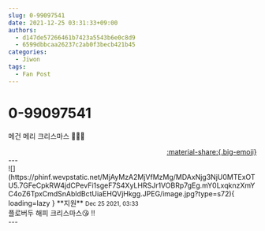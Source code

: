 ```yaml
---
slug: 0-99097541
date: 2021-12-25 03:31:33+09:00
authors:
  - d147de57266461b7423a5543b6e0c8d9
  - 6599dbbcaa26237c2ab0f3becb421b45
categories:
  - Jiwon
tags:
  - Fan Post
---
```


# 0-99097541

<div class="post-container" markdown="1">
<div class="content-container md-sidebar__scrollwrap" markdown="1">

메건 메리 크리스마스 🎅🎄🎁

</div>
</div>

<div style="text-align: right;" markdown="1">
<a href="https://weverse.io/fromis9/fanpost/0-99097541" style="text-align: right;">:material-share:{.big-emoji}</a>
</div>
---

<div class="comments-container md-sidebar__scrollwrap" markdown="1">
<div class="comment" markdown="1">
<div class='id-container' markdown="1">
![](https://phinf.wevpstatic.net/MjAyMzA2MjVfMzMg/MDAxNjg3NjU0MTExOTU5.7GFeCpkRW4jdCPevFi1sgeF7S4XyLHRSJr1VOBRp7gEg.mY0LxqknzXmYC4oZ6TpxCmdSnAbldBctUiaEHQVjHkgg.JPEG/image.jpg?type=s72){ loading=lazy }
**<span class="artist">지원</span>** <small>Dec 25 2021, 03:33</small><br>
</div>
<div class='comment-body' markdown="1">
플로버두 해피 크리스마스😘 !! 
</div>
</div>
</div>
---
